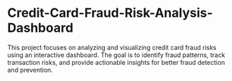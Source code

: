 # Credit-Card-Fraud-Risk-Analysis-Dashboard
This project focuses on analyzing and visualizing credit card fraud risks using an interactive dashboard. The goal is to identify fraud patterns, track transaction risks, and provide actionable insights for better fraud detection and prevention.
